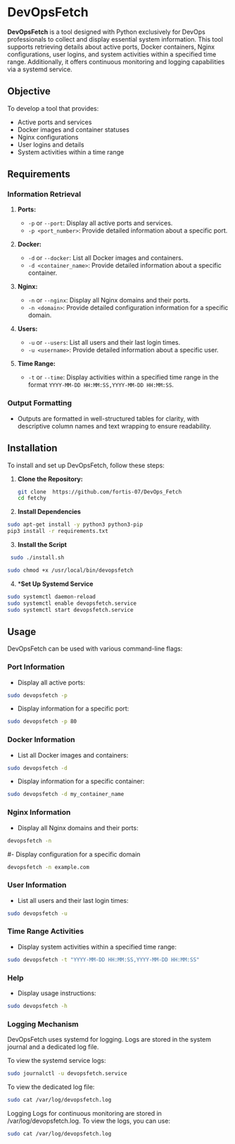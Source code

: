 # DevOpsFetch

**DevOpsFetch** is a tool designed with Python exclusively for DevOps professionals to collect and display essential system information. This tool supports retrieving details about active ports, Docker containers, Nginx configurations, user logins, and system activities within a specified time range. Additionally, it offers continuous monitoring and logging capabilities via a systemd service.

## Objective

To develop a tool that provides:
- Active ports and services
- Docker images and container statuses
- Nginx configurations
- User logins and details
- System activities within a time range

## Requirements

### Information Retrieval

1. **Ports:**
   - `-p` or `--port`: Display all active ports and services.
   - `-p <port_number>`: Provide detailed information about a specific port.

2. **Docker:**
   - `-d` or `--docker`: List all Docker images and containers.
   - `-d <container_name>`: Provide detailed information about a specific container.

3. **Nginx:**
   - `-n` or `--nginx`: Display all Nginx domains and their ports.
   - `-n <domain>`: Provide detailed configuration information for a specific domain.

4. **Users:**
   - `-u` or `--users`: List all users and their last login times.
   - `-u <username>`: Provide detailed information about a specific user.

5. **Time Range:**
   - `-t` or `--time`: Display activities within a specified time range in the format `YYYY-MM-DD HH:MM:SS,YYYY-MM-DD HH:MM:SS`.

### Output Formatting

- Outputs are formatted in well-structured tables for clarity, with descriptive column names and text wrapping to ensure readability.

## Installation

To install and set up DevOpsFetch, follow these steps:

1. **Clone the Repository:**
   ```bash
   git clone  https://github.com/fortis-07/DevOps_Fetch
   cd fetchy
   ```
2. **Install Dependencies**
  ```bash sudo apt-get update
sudo apt-get install -y python3 python3-pip
pip3 install -r requirements.txt
```
3. **Install the Script**
   
```bash
 sudo ./install.sh
```

```bash   sudo cp devopsfetch.py /usr/local/bin/devopsfetch
sudo chmod +x /usr/local/bin/devopsfetch
```
4. ***Set Up Systemd Service**
```bash sudo cp devopsfetch.service /etc/systemd/system/
sudo systemctl daemon-reload
sudo systemctl enable devopsfetch.service
sudo systemctl start devopsfetch.service
```
## Usage

DevOpsFetch can be used with various command-line flags:

### Port Information
- Display all active ports:
```bash
sudo devopsfetch -p
```
- Display information for a specific port:
```bash
sudo devopsfetch -p 80
```
### Docker Information
- List all Docker images and containers:
```bash
sudo devopsfetch -d
```
- Display information for a specific container:
  
```bash
sudo devopsfetch -d my_container_name
```
### Nginx Information
- Display all Nginx domains and their ports:

```bash
devopsfetch -n
```

#- Display configuration for a specific domain
```bash
devopsfetch -n example.com
```
### User Information
- List all users and their last login times:

```bash
sudo devopsfetch -u
```
### Time Range Activities
- Display system activities within a specified time range:
```bash
sudo devopsfetch -t "YYYY-MM-DD HH:MM:SS,YYYY-MM-DD HH:MM:SS"
```
### Help
- Display usage instructions:

```bash
sudo devopsfetch -h
```
### Logging Mechanism

DevOpsFetch uses systemd for logging. Logs are stored in the system journal and a dedicated log file.

To view the systemd service logs:

```bash
sudo journalctl -u devopsfetch.service
```

To view the dedicated log file:
```bash
sudo cat /var/log/devopsfetch.log
```
Logging
Logs for continuous monitoring are stored in /var/log/devopsfetch.log. To view the logs, you can use:

```bash
sudo cat /var/log/devopsfetch.log
```


